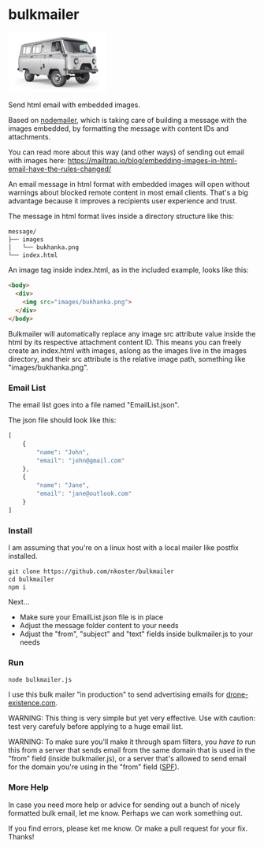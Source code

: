 # bulkmailer

<img src="https://raw.githubusercontent.com/nkoster/bulkmailer/master/message/images/bukhanka.png" alt="UAZ Bukhanka" width="200"/>

Send html email with embedded images.

Based on [nodemailer](https://nodemailer.com/), which is taking care of
building a message with the images embedded, by formatting the message with content IDs and attachments.

You can read more about this way (and other ways) of sending out email with images here: https://mailtrap.io/blog/embedding-images-in-html-email-have-the-rules-changed/

An email message in html format with embedded images will open without warnings about blocked remote content in most email clients.
That's a big advantage because it improves a recipients user experience and trust.

The message in html format lives inside a directory structure like this:

```
message/
├── images
│   └── bukhanka.png
└── index.html
```

An image tag inside index.html, as in the included example, looks like this:

```html
<body>
  <div>
    <img src="images/bukhanka.png">
  </div>
</body>
```

Bulkmailer will automatically replace any image src attribute value inside the html by its respective attachment content ID.
This means you can freely create an index.html with images, aslong as the images live in the images directory,
and their src attribute is the relative image path, something like "images/bukhanka.png".

### Email List

The email list goes into a file named "EmailList.json".

The json file should look like this:

```javascript
[
    {
        "name": "John",
        "email": "john@gmail.com"
    },
    {
        "name": "Jane",
        "email": "jane@outlook.com"
    }
]
```

### Install

I am assuming that you're on a linux host with a local mailer like postfix installed.

```
git clone https://github.com/nkoster/bulkmailer
cd bulkmailer
npm i
```
Next...

* Make sure your EmailList.json file is in place
* Adjust the message folder content to your needs
* Adjust the "from", "subject" and "text" fields inside bulkmailer.js to your needs

### Run

```
node bulkmailer.js
```

I use this bulk mailer "in production" to send advertising emails for [drone-existence.com](https://drone-existence.com).

WARNING: This thing is very simple but yet very effective. Use with caution: test very carefuly before applying to a huge email list.

WARNING: To make sure you'll make it through spam filters, you _have to_ run this from a server that sends email from the same domain that is used in the "from" field (inside bulkmailer.js), or a server that's allowed to send email for the domain you're using in the "from" field ([SPF](https://en.wikipedia.org/wiki/Sender_Policy_Framework)).

### More Help

In case you need more help or advice for sending out a bunch of nicely formatted bulk email, let me know.
Perhaps we can work something out.

If you find errors, please ket me know. Or make a pull request for your fix. Thanks!
